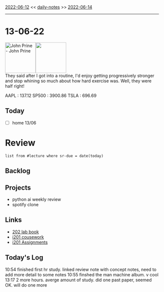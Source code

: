 [2022-06-12](daily_notes/2022-06-12) << [daily-notes](notes/daily-notes.md) >> [2022-06-14](daily_notes/2022-06-14)

---
# 13-06-22
<a href='spotify:album:5t4FHrIAHI8nolSAOBRgPp'><img src='https://i.scdn.co/image/75aa565df9a8c7f51feb6ec6aeaf503765253fc8' alt='John Prine - John Prine' height=100></a><img src='https://imgs.xkcd.com/comics/exercise_progression.png' height=100>
<br>They said after I got into a routine, I'd enjoy getting progressively stronger and stop whining so much about how hard exercise was. Well, they were half right!

AAPL : 137.12 
SP500 : 3900.86 
TSLA : 696.69

## Today
- [ ] home 13/06


# Review
```dataview
list from #lecture where sr-due = date(today)
```

## Backlog

## Projects
- python ai weekly review
- spotify clone

## Links
- [202 lab book](C:\Users\Jet%20Hughes\Documents\Personal\COSC202LabBook-2.pdf)
- [i201 cousework](https://isgb.otago.ac.nz/infosci/INFO201/labs_release/raw/master/output/info201_labs.html#)
- [i201 Assignments](https://isgb.otago.ac.nz/info201/shared/assignments_release/raw/master/output/info201_assignments.html)

## Today's Log
10:54 finished first hr study. linked review note with concept notes, need to add more detail to some notes
10:55 finshed the man machine album. v cool 
13:17 2 more hours. averge amount of study. did one past paper, seemed OK. will do one more